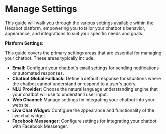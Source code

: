 # Manage Settings

This guide will walk you through the various settings available within the Hexabot platform, empowering you to tailor your chatbot's behavior, appearance, and integrations to suit your specific needs and goals.

**Platform Settings:**

This guide covers the primary settings areas that are essential for managing your chatbot. These areas typically include:

* **Email:** Configure your chatbot's email settings for sending notifications or automated responses.
* **Chatbot Global Fallback:** Define a default response for situations where the chatbot cannot understand or respond to a user's query.
* **NLU Provider:** Choose the natural language understanding engine that your chatbot will use to understand user input.
* **Web Channel:** Manage settings for integrating your chatbot into your website.
* **Live Chat Widget:** Configure the appearance and functionality of the live chat widget.
* **Facebook Messenger:** Configure settings for integrating your chatbot with Facebook Messenger.
